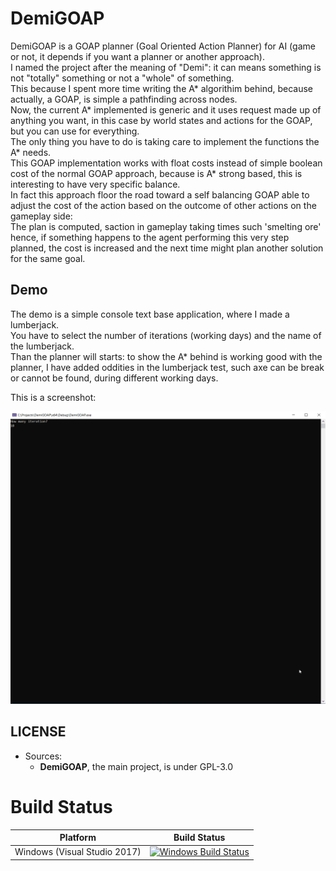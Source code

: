 # DemiGOAP

DemiGOAP is a GOAP planner (Goal Oriented Action Planner) for AI (game or not, it depends if you want a planner or another approach).<br/>
I named the project after the meaning of "Demi": it can means something is not "totally" something or not a "whole" of something.<br/>
This because I spent more time writing the A* algorithim behind, because actually, a GOAP, is simple a pathfinding across nodes.<br/>
Now, the current A* implemented is generic and it uses request made up of anything you want, in this case by world states and actions for the GOAP, but you can use for everything.<br/>
The only thing you have to do is taking care to implement the functions the A* needs.<br/>
This GOAP implementation works with float costs instead of simple boolean cost of the normal GOAP approach, because is A* strong based, this is interesting to have very specific balance.<br/>
In fact this approach floor the road toward a self balancing GOAP able to adjust the cost of the action based on the outcome of other actions on the gameplay side:<br/>
The plan is computed, saction in gameplay taking times such 'smelting ore' hence, if something happens to the agent performing this very step planned, the cost is increased and the next time might plan another solution for the same goal.<br/>


## Demo

The demo is a simple console text base application, where I made a lumberjack.<br/>
You have to select the number of iterations (working days) and the name of the lumberjack.<br/>
Than the planner will starts: to show the A* behind is working good with the planner, I have added oddities in the lumberjack test, such axe can be break or cannot be found, during different working days.<br/>

This is a screenshot:

![DemiGOAP Sample](./Screenshots/DemiGOAPSample.gif)

## LICENSE

- Sources:
	- **DemiGOAP**, the main project, is under GPL-3.0


# Build Status

| Platform | Build Status |
|:--------:|:------------:|
| Windows (Visual Studio 2017) | [![Windows Build Status](https://ci.appveyor.com/api/projects/status/github/kabalmcblade/demigoap?branch=master&svg=true)](https://ci.appveyor.com/project/kabalmcblade/demigoap) |
